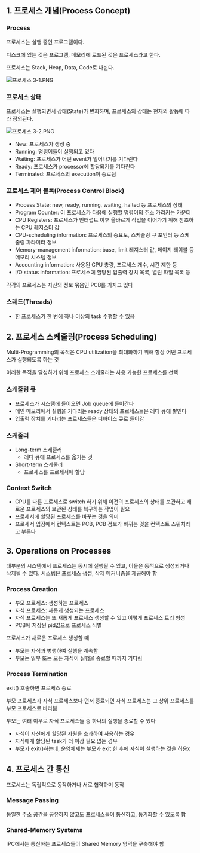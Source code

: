 
## 1. 프로세스 개념(Process Concept)

### Process

프로세스는 실행 중인 프로그램이다.

디스크에 있는 것은 프로그램, 메모리에 로드된 것은 프로세스라고 한다. 

프로세스는 Stack, Heap, Data, Code로 나뉜다.

![프로세스 3-1.PNG](https://i.esdrop.com/d/f/AfOYjCl4ON/om6z6XgSXt.png)

### 프로세스 상태

프로세스는 실행되면서 상태(State)가 변화하며, 프로세스의 상태는 현재의 활동에 따라 정의된다.

![프로세스 3-2.PNG](https://i.esdrop.com/d/f/AfOYjCl4ON/k8nrCbVqQ0.png)

- New: 프로세스가 생성 중
- Running: 명령어들이 실행되고 있다
- Waiting: 프로세스가 어떤 event가 일어나기를 기다린다
- Ready: 프로세스가 processor에 할당되기를 기다린다
- Terminated: 프로세스의 execution이 종료됨

### 프로세스 제어 블록(Process Control Block)

- Process State: new, ready, running, waiting, halted 등 프로세스의 상태
- Program Counter: 이 프로세스가 다음에 실행할 명령어의 주소 가리키는 카운터
- CPU Registers: 프로세스가 인터럽트 이후 올바르게 작업을 이어가기 위해 참조하는 CPU 레지스터 값
- CPU-scheduling information: 프로세스의 중요도, 스케줄링 큐 포인터 등 스케줄링 파라미터 정보
- Memory-management information: base, limit 레지스터 값, 페이지 테이블 등 메모리 시스템 정보
- Accounting information: 사용된 CPU 총량, 프로세스 개수, 시간 제한 등
- I/O status information: 프로세스에 할당된 입출력 장치 목록, 열린 파일 목록 등

각각의 프로세스는 자신의 정보 묶음인 PCB를 가지고 있다

### 스레드(Threads)

- 한 프로세스가 한 번에 하나 이상의 task 수행할 수 있음

## 2. 프로세스 스케줄링(Process Scheduling)

Multi-Programming의 목적은 CPU utilization을 최대화하기 위해 항상 어떤 프로세스가 실행되도록 하는 것

이러한 목적을 달성하기 위해 프로세스 스케줄러는 사용 가능한 프로세스를 선택

### 스케줄링 큐

- 프로세스가 시스템에 들어오면 Job queue에 들어간다
- 메인 메모리에서 실행을 기다리는 ready 상태의 프로세스들은 레디 큐에 쌓인다
- 입출력 장치를 기다리는 프로세스들은 디바이스 큐로 들어감

### 스케줄러

- Long-term 스케줄러
    - 레디 큐에 프로세스를 옮기는 것
- Short-term 스케줄러
    - 프로세스를 프로세서에 할당

### Context Switch

- CPU를 다른 프로세스로 switch 하기 위해 이전의 프로세스의 상태를 보관하고 새로운 프로세스의 보관된 상태를 복구하는 작업이 필요
- 프로세서에 할당된 프로세스를 바꾸는 것을 의미
- 프로세서 입장에서 컨텍스트는 PCB, PCB 정보가 바뀌는 것을 컨텍스트 스위치라고 부른다

## 3. Operations on Processes

대부분의 시스템에서 프로세스는 동시에 실행될 수 있고, 이들은 동적으로 생성되거나 삭제될 수 있다. 시스템은 프로세스 생성, 삭제 메커니즘을 제공해야 함

### Process Creation

- 부모 프로세스: 생성하는 프로세스
- 자식 프로세스: 새롭게 생성되는 프로세스
- 자식 프로세스는 또 새롭게 프로세스 생성할 수 있고 이렇게 프로세스  트리 형성
- PCB에 저장된 pid값으로 프로세스 식별

프로세스가 새로운 프로세스 생성할 때

- 부모는 자식과 병행하여 실행을 계속함
- 부모는 일부 또는 모든 자식이 실행을 종료할 때까지 기다림

### Process Termination

exit() 호출하면 프로세스 종료

부모 프로세스가 자식 프로세스보다 먼저 종료되면 자식 프로세스는 그 상위 프로세스를 부모 프로세스로 바라봄

부모는 여러 이우로 자식 프로세스들 중 하나의 실행을 종료할 수 있다

- 자식이 자신에게 할당된 자원을 초과하여 사용하는 경우
- 자식에게 할당된 task가 더 이상 필요 없는 경우
- 부모가 exit()하는데, 운영체제는 부모가 exit 한 후에 자식이 실행하는 것을 허용x

## 4. 프로세스 간 통신

프로세스는 독립적으로 동작하거나 서로 협력하며 동작

### Message Passing

동일한 주소 공간을 공유하지 않고도 프로세스들이 통신하고, 동기화할 수 있도록 함

### Shared-Memory Systems

IPC에서는 통신하는 프로세스들이 Shared Memory 영역을 구축해야 함